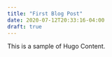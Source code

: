 ```yaml
---
title: "First Blog Post"
date: 2020-07-12T20:33:16-04:00
draft: true
---
```

This is a sample of Hugo Content.
